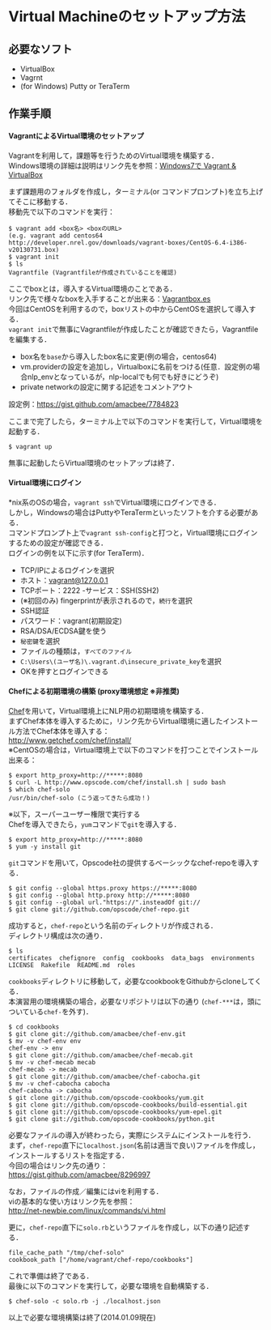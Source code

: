 # Virtual Machineのセットアップ方法
## 必要なソフト
 - VirtualBox
 - Vagrnt
 - (for Windows) Putty or TeraTerm

## 作業手順
#### VagrantによるVirtual環境のセットアップ
Vagrantを利用して，課題等を行うためのVirtual環境を構築する．<br/>
Windows環境の詳細は説明はリンク先を参照：[Windows7で Vagrant & VirtualBox](http://www.jnlp.org/okada/computer/vagrant-virtualbox)

まず課題用のフォルダを作成し，ターミナル(or コマンドプロンプト)を立ち上げてそこに移動する．<br/>
移動先で以下のコマンドを実行：

```
$ vagrant add <box名> <boxのURL>
(e.g. vagrant add centos64 http://developer.nrel.gov/downloads/vagrant-boxes/CentOS-6.4-i386-v20130731.box)
$ vagrant init
$ ls
Vagrantfile (Vagrantfileが作成されていることを確認)
```

ここでboxとは，導入するVirtual環境のことである．<br/>
リンク先で様々なboxを入手することが出来る：[Vagrantbox.es](http://www.vagrantbox.es/)<br/>
今回はCentOSを利用するので，boxリストの中からCentOSを選択して導入する．<br/>
`vagrant init`で無事にVagrantfileが作成したことが確認できたら，Vagrantfileを編集する．

 - box名を`base`から導入したbox名に変更(例の場合，centos64)
 - vm.providerの設定を追加し，Virtualboxに名前をつける(任意．設定例の場合nlp_envとなっているが，nlp-localでも何でも好きにどうぞ)
 - private networkの設定に関する記述をコメントアウト

設定例：https://gist.github.com/amacbee/7784823

ここまで完了したら，ターミナル上で以下のコマンドを実行して，Virtual環境を起動する．

```
$ vagrant up
```

無事に起動したらVirtual環境のセットアップは終了．

#### Virtual環境にログイン
*nix系のOSの場合，`vagrant ssh`でVirtual環境にログインできる．<br/>
しかし，Windowsの場合はPuttyやTeraTermといったソフトを介する必要がある．<br/>
コマンドプロンプト上で`vagrant ssh-config`と打つと，Virtual環境にログインするための設定が確認できる．<br/>
ログインの例を以下に示す(for TeraTerm)．

 - TCP/IPによるログインを選択
  - ホスト：vagrant@127.0.0.1
  - TCPポート：2222
  -サービス：SSH(SSH2)
 - (※初回のみ) fingerprintが表示されるので，`続行`を選択
 - SSH認証
  - パスワード：vagrant(初期設定)
  - RSA/DSA/ECDSA鍵を使う
   - `秘密鍵`を選択
   - ファイルの種類は，`すべてのファイル`
   - `C:\Users\(ユーザ名)\.vagrant.d\insecure_private_key`を選択
 - OKを押すとログインできる

#### Chefによる初期環境の構築 (proxy環境想定 ※非推奨)
[Chef](http://www.getchef.com/chef/)を用いて，Virtual環境上にNLP用の初期環境を構築する．<br/>
まずChef本体を導入するために，リンク先からVirtual環境に適したインストール方法でChef本体を導入する：<br/>
http://www.getchef.com/chef/install/<br/>
※CentOSの場合は，Virtual環境上で以下のコマンドを打つことでインストール出来る：

```
$ export http_proxy=http://*****:8080
$ curl -L http://www.opscode.com/chef/install.sh | sudo bash
$ which chef-solo
/usr/bin/chef-solo (こう返ってきたら成功！)
```

※以下，スーパーユーザー権限で実行する<br/>
Chefを導入できたら，`yum`コマンドで`git`を導入する．

```
$ export http_proxy=http://*****:8080
$ yum -y install git
```

`git`コマンドを用いて，Opscode社の提供するベーシックなchef-repoを導入する．

```
$ git config --global https.proxy https://*****:8080
$ git config --global http.proxy http://*****:8080
$ git config --global url."https://".insteadOf git://
$ git clone git://github.com/opscode/chef-repo.git
```

成功すると，`chef-repo`という名前のディレクトリが作成される．<br/>
ディレクトリ構成は次の通り．

```
$ ls
certificates  chefignore  config  cookbooks  data_bags  environments  LICENSE  Rakefile  README.md  roles
```

`cookbooks`ディレクトリに移動して，必要なcookbookをGithubからcloneしてくる．<br/>
本演習用の環境構築の場合，必要なリポジトリは以下の通り (`chef-***`は，頭についている`chef-`を外す)．

```
$ cd cookbooks
$ git clone git://github.com/amacbee/chef-env.git
$ mv -v chef-env env
chef-env -> env
$ git clone git://github.com/amacbee/chef-mecab.git
$ mv -v chef-mecab mecab
chef-mecab -> mecab
$ git clone git://github.com/amacbee/chef-cabocha.git
$ mv -v chef-cabocha cabocha
chef-cabocha -> cabocha
$ git clone git://github.com/opscode-cookbooks/yum.git
$ git clone git://github.com/opscode-cookbooks/build-essential.git
$ git clone git://github.com/opscode-cookbooks/yum-epel.git
$ git clone git://github.com/opscode-cookbooks/python.git
```

必要なファイルの導入が終わったら，実際にシステムにインストールを行う．<br/>
まず，`chef-repo`直下に`localhost.json`(名前は適当で良い)ファイルを作成し，インストールするリストを指定する．<br/>
今回の場合はリンク先の通り：<br/>
https://gist.github.com/amacbee/8296997

なお，ファイルの作成／編集にはviを利用する．<br/>
viの基本的な使い方はリンク先を参照：<br/>
http://net-newbie.com/linux/commands/vi.html

更に，`chef-repo`直下に`solo.rb`というファイルを作成し，以下の通り記述する．

```
file_cache_path "/tmp/chef-solo"
cookbook_path ["/home/vagrant/chef-repo/cookbooks"]
```

これで準備は終了である．<br/>
最後に以下のコマンドを実行して，必要な環境を自動構築する．

```
$ chef-solo -c solo.rb -j ./localhost.json
```

以上で必要な環境構築は終了(2014.01.09現在)




